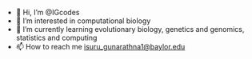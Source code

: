 - 👋 Hi, I’m @IGcodes
- 👀 I’m interested in computational biology
- 🌱 I’m currently learning evolutionary biology, genetics and genomics, statistics and computing
- 📫 How to reach me isuru_gunarathna1@baylor.edu

<!---
IGcodes/IGcodes is a ✨ special ✨ repository because its `README.md` (this file) appears on your GitHub profile.
You can click the Preview link to take a look at your changes.
--->
